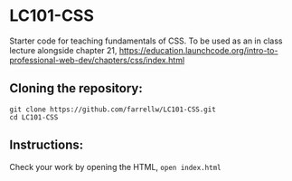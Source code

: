 # LC101-CSS
Starter code for teaching fundamentals of CSS. To be used as an in class lecture alongside chapter 21, https://education.launchcode.org/intro-to-professional-web-dev/chapters/css/index.html

## Cloning the repository:
```
git clone https://github.com/farrellw/LC101-CSS.git
cd LC101-CSS
```

## Instructions:

Check your work by opening the HTML, `open index.html`
